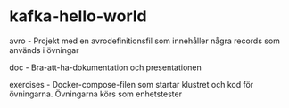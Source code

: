 # kafka-hello-world
avro      - Projekt med en avrodefinitionsfil som innehåller några records som används i övningar

doc       - Bra-att-ha-dokumentation och presentationen

exercises - Docker-compose-filen som startar klustret och kod för övningarna. Övningarna körs som enhetstester
